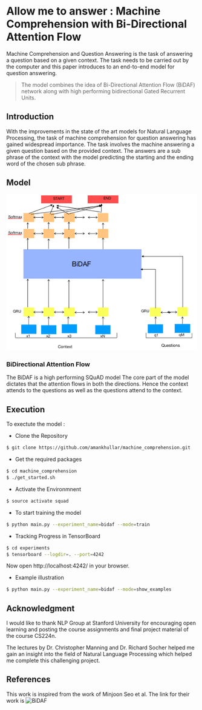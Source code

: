 # Allow me to answer : Machine Comprehension with Bi-Directional Attention Flow
Machine Comprehension and Question Answering is the task of answering a question based on a given context. The task needs to be carried out by the computer and this paper introduces to an end-to-end model for question answering. 
>The model combines the idea of Bi-Directional Attention Flow (BiDAF) network along with high performing bidirectional Gated Recurrent Units.

## Introduction

With the improvements in the state of the art models for Natural Language Processing, the task of machine comprehension for question answering has gained widespread importance.  The task involves the machine answering a given question based on the provided context. The answers are a sub phrase of the context with the model predicting the starting and the ending word of the chosen sub phrase.

## Model

![Model Architecture](model.png?raw=true)

### BiDirectional Attention Flow

The BiDAF is a high performing SQuAD model The core part of the model dictates that the attention flows in both the directions. Hence the context attends to the questions as well as the questions attend to the context.

## Execution

To exectute the model : 
 - Clone the Repository
```sh
$ git clone https://github.com/amankhullar/machine_comprehension.git
```

- Get the required packages
```sh
$ cd machine_comprehension
$ ./get_started.sh
```

- Activate the Environmnent
```sh
$ source activate squad
```

- To start training the model
```sh
$ python main.py --experiment_name=bidaf --mode=train
```
- Tracking Progress in TensorBoard
```sh
$ cd experiments
$ tensorboard --logdir=. --port=4242
```
Now open http://localhost:4242/ in your browser.

- Example illustration
```sh
$ python main.py --experiment_name=bidaf --mode=show_examples
```
## Acknowledgment

I would like to thank NLP Group at Stanford University for encouraging open learning and posting the course assignments and final project material of the course CS224n.

The lectures by Dr. Christopher Manning and Dr. Richard Socher helped me gain an insight into the field of Natural Language Processing which helped me complete this challenging project.

## References

This work is inspired from the work of Minjoon Seo et al. The link for their work is ![BiDAF](https://allenai.github.io/bi-att-flow/)
